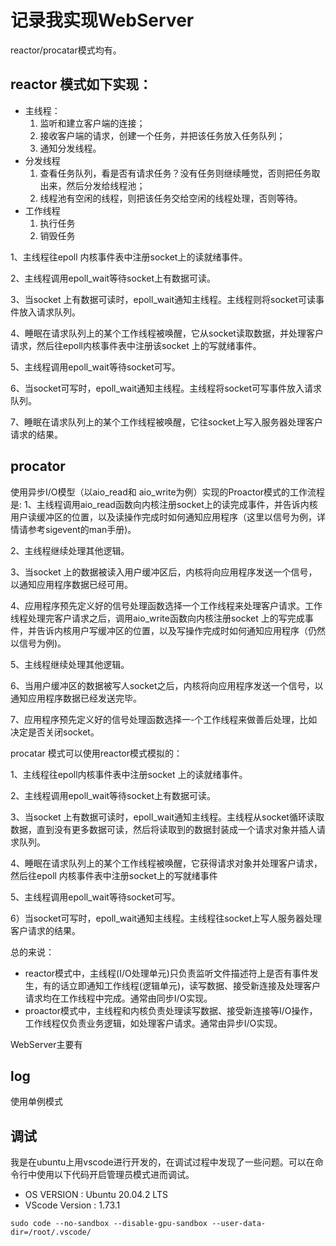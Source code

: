 # 记录我实现WebServer
reactor/procatar模式均有。
## reactor 模式如下实现：
* 主线程：
    1. 监听和建立客户端的连接；
    2. 接收客户端的请求，创建一个任务，并把该任务放入任务队列；
    3. 通知分发线程。
* 分发线程
    1. 查看任务队列，看是否有请求任务？没有任务则继续睡觉，否则把任务取出来，然后分发给线程池；
    2. 线程池有空闲的线程，则把该任务交给空闲的线程处理，否则等待。
* 工作线程
    1. 执行任务
    2. 销毁任务

1、主线程往epoll 内核事件表中注册socket上的读就绪事件。

2、主线程调用epoll_wait等待socket上有数据可读。

3、当socket 上有数据可读时，epoll_wait通知主线程。主线程则将socket可读事件放入请求队列。

4、睡眠在请求队列上的某个工作线程被唤醒，它从socket读取数据，并处理客户请求，然后往epoll内核事件表中注册该socket 上的写就绪事件。

5、主线程调用epoll_wait等待socket可写。

6、当socket可写时，epoll_wait通知主线程。主线程将socket可写事件放入请求队列。

7、睡眠在请求队列上的某个工作线程被唤醒，它往socket上写入服务器处理客户请求的结果。

## procator
使用异步I/O模型（以aio_read和 aio_write为例）实现的Proactor模式的工作流程是:
1、主线程调用aio_read函数向内核注册socket上的读完成事件，并告诉内核用户读缓冲区的位置，以及读操作完成时如何通知应用程序（这里以信号为例，详情请参考sigevent的man手册)。

2、主线程继续处理其他逻辑。

3、当socket 上的数据被读入用户缓冲区后，内核将向应用程序发送一个信号，以通知应用程序数据已经可用。

4、应用程序预先定义好的信号处理函数选择一个工作线程来处理客户请求。工作线程处理完客户请求之后，调用aio_write函数向内核注册socket 上的写完成事件，并告诉内核用户写缓冲区的位置，以及写操作完成时如何通知应用程序（仍然以信号为例)。

5、主线程继续处理其他逻辑。

6、当用户缓冲区的数据被写人socket之后，内核将向应用程序发送一个信号，以通知应用程序数据已经发送完毕。

7、应用程序预先定义好的信号处理函数选择一-个工作线程来做善后处理，比如决定是否关闭socket。


procatar 模式可以使用reactor模式模拟的：

1、主线程往epoll内核事件表中注册socket 上的读就绪事件。

2、主线程调用epoll_wait等待socket上有数据可读。

3、当socket 上有数据可读时，epoll_wait通知主线程。主线程从socket循环读取数据，直到没有更多数据可读，然后将读取到的数据封装成一个请求对象并插人请求队列。

4、睡眠在请求队列上的某个工作线程被唤醒，它获得请求对象并处理客户请求，然后往epoll 内核事件表中注册socket上的写就绪事件

5、主线程调用epoll_wait等待socket可写。

6）当socket可写时，epoll_wait通知主线程。主线程往socket上写人服务器处理客户请求的结果。


总的来说：
* reactor模式中，主线程(I/O处理单元)只负责监听文件描述符上是否有事件发生，有的话立即通知工作线程(逻辑单元)，读写数据、接受新连接及处理客户请求均在工作线程中完成。通常由同步I/O实现。
* proactor模式中，主线程和内核负责处理读写数据、接受新连接等I/O操作，工作线程仅负责业务逻辑，如处理客户请求。通常由异步I/O实现。


WebServer主要有


## log
使用单例模式



## 调试
我是在ubuntu上用vscode进行开发的，在调试过程中发现了一些问题。可以在命令行中使用以下代码开启管理员模式进而调试。
* OS VERSION : Ubuntu 20.04.2 LTS
* VScode Version : 1.73.1
```
sudo code --no-sandbox --disable-gpu-sandbox --user-data-dir=/root/.vscode/
```

